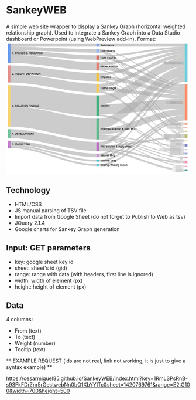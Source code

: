 # SankeyWEB
A simple web site wrapper to display a Sankey Graph (horizontal weighted relationship graph).
Used to integrate a Sankey Graph into a Data Studio dashboard or Powerpoint (using WebPreview add-in).
Format: ![Timeline example](/image.jpg)

## Technology
* HTML/CSS
* JS manual parsing of TSV file
* Import data from Google Sheet (do not forget to Publish to Web as tsv)
* JQuery 2.1.4
* Google charts for Sankey Graph generation

## Input: GET parameters
* key: google sheet key id 
* sheet: sheet's id (gid)
* range: range with data (with headers, first line is ignored)
* width: width of element (px)
* height: height of element (px)

## Data
4 columns:
- From (text)
- To (text)
- Weight (number)
- Tooltip (text)

** EXAMPLE REQUEST (ids are not real, link not working, it is just to give a syntax example) **

https://cesarmiguel85.github.io/SankeyWEB/index.html?key=1RmLSPsRnB-s93FkFDrZnr5rGestwebNn0bQ1XbYYITc&sheet=1420769761&range=E2:G100&width=700&height=500
